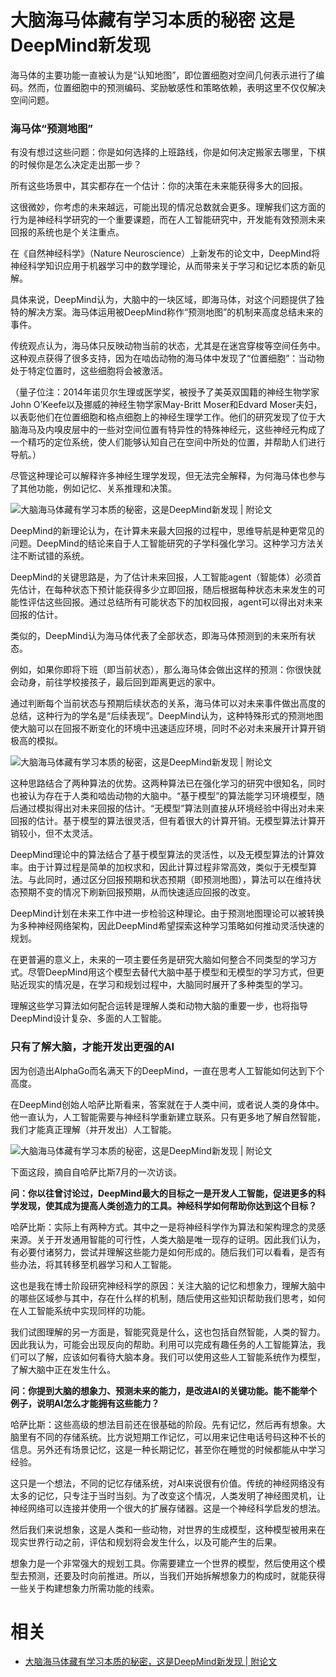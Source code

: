 
# 大脑海马体藏有学习本质的秘密 这是DeepMind新发现


海马体的主要功能一直被认为是“认知地图”，即位置细胞对空间几何表示进行了编码。然而，位置细胞中的预测编码、奖励敏感性和策略依赖，表明这里不仅仅解决空间问题。

### 海马体“预测地图”

有没有想过这些问题：你是如何选择的上班路线，你是如何决定搬家去哪里，下棋的时候你是怎么决定走出那一步？

所有这些场景中，其实都存在一个估计：你的决策在未来能获得多大的回报。

这很微妙，你考虑的未来越远，可能出现的情况总数就会更多。理解我们这方面的行为是神经科学研究的一个重要课题，而在人工智能研究中，开发能有效预测未来回报的系统也是个关注重点。

在《自然神经科学》（Nature Neuroscience）上新发布的论文中，DeepMind将神经科学知识应用于机器学习中的数学理论，从而带来关于学习和记忆本质的新见解。

具体来说，DeepMind认为，大脑中的一块区域，即海马体，对这个问题提供了独特的解决方案。海马体运用被DeepMind称作“预测地图”的机制来高度总结未来的事件。

传统观点认为，海马体只反映动物当前的状态，尤其是在迷宫穿梭等空间任务中。这种观点获得了很多支持，因为在啮齿动物的海马体中发现了“位置细胞”：当动物处于特定位置时，这些细胞将会被激活。

（量子位注：2014年诺贝尔生理或医学奖，被授予了美英双国籍的神经生物学家John O’Keefe以及挪威的神经生物学家May-Britt Moser和Edvard Moser夫妇，以表彰他们在位置细胞和格点细胞上的神经生理学工作。他们的研究发现了位于大脑海马及内嗅皮层中的一些对空间位置有特异性的特殊神经元，这些神经元构成了一个精巧的定位系统，使人们能够认知自己在空间中所处的位置，并帮助人们进行导航。）

尽管这种理论可以解释许多神经生理学发现，但无法完全解释，为何海马体也参与了其他功能，例如记忆、关系推理和决策。

![大脑海马体藏有学习本质的秘密，这是DeepMind新发现 | 附论文](https://pic.36krcnd.com/avatar/201710/03051602/7kyjks6udzsm2fe4.png!1200)

DeepMind的新理论认为，在计算未来最大回报的过程中，思维导航是种更常见的问题。DeepMind的结论来自于人工智能研究的子学科强化学习。这种学习方法关注不断试错的系统。

DeepMind的关键思路是，为了估计未来回报，人工智能agent（智能体）必须首先估计，在每种状态下预计能获得多少立即回报，随后根据每种状态未来发生的可能性评估这些回报。通过总结所有可能状态下的加权回报，agent可以得出对未来回报的估计。

类似的，DeepMind认为海马体代表了全部状态，即海马体预测到的未来所有状态。

例如，如果你即将下班（即当前状态），那么海马体会做出这样的预测：你很快就会动身，前往学校接孩子，最后回到距离更远的家中。

通过判断每个当前状态与预期后续状态的关系，海马体可以对未来事件做出高度的总结，这种行为的学名是“后续表现”。DeepMind认为，这种特殊形式的预测地图使大脑可以在回报不断变化的环境中迅速适应环境，同时不必对未来展开计算开销极高的模拟。

![大脑海马体藏有学习本质的秘密，这是DeepMind新发现 | 附论文](https://pic.36krcnd.com/avatar/201710/03051636/rzdswjmjdb522ei9.png!1200)

这种思路结合了两种算法的优势。这两种算法已在强化学习的研究中很知名，同时也被认为存在于人类和啮齿动物的大脑中。“基于模型”的算法能学习环境模型，随后通过模拟得出对未来回报的估计。“无模型”算法则直接从环境经验中得出对未来回报的估计。基于模型的算法很灵活，但有着很大的计算开销。无模型算法计算开销较小，但不太灵活。

DeepMind理论中的算法结合了基于模型算法的灵活性，以及无模型算法的计算效率。由于计算过程是简单的加权求和，因此计算过程非常高效，类似于无模型算法。与此同时，通过区分回报预期和状态预期（即预测地图），算法可以在维持状态预期不变的情况下刷新回报预期，从而快速适应回报的改变。

DeepMind计划在未来工作中进一步检验这种理论。由于预测地图理论可以被转换为多种神经网络架构，因此DeepMind希望探索这种学习策略如何推动灵活快速的规划。

在更普遍的意义上，未来的一项主要任务是研究大脑如何整合不同类型的学习方式。尽管DeepMind用这个模型去替代大脑中基于模型和无模型的学习方式，但更贴近现实的情况是，在学习和规划过程中，大脑同时展开了多种类型的学习。

理解这些学习算法如何配合运转是理解人类和动物大脑的重要一步，也将指导DeepMind设计复杂、多面的人工智能。

### 只有了解大脑，才能开发出更强的AI

因为创造出AlphaGo而名满天下的DeepMind，一直在思考人工智能如何达到下个高度。

在DeepMind创始人哈萨比斯看来，答案就在于人类中间，或者说人类的身体中。他一直认为，人工智能需要与神经科学重新建立联系。只有更多地了解自然智能，我们才能真正理解（并开发出）人工智能。

![大脑海马体藏有学习本质的秘密，这是DeepMind新发现 | 附论文](https://pic.36krcnd.com/avatar/201710/03051719/ib8t26idljn7whm3.png!1200)

下面这段，摘自自哈萨比斯7月的一次访谈。

**问：你以往曾讨论过，DeepMind最大的目标之一是开发人工智能，促进更多的科学发现，使其成为提高人类创造力的工具。神经科学如何帮助你达到这个目标？**

哈萨比斯：实际上有两种方式。其中之一是将神经科学作为算法和架构理念的灵感来源。关于开发通用智能的可行性，人类大脑是唯一现存的证明。因此我们认为，有必要付诸努力，尝试并理解这些能力是如何形成的。随后我们可以看看，是否有些办法，将其转移至机器学习和人工智能。

这也是我在博士阶段研究神经科学的原因：关注大脑的记忆和想象力，理解大脑中的哪些区域参与其中，存在什么样的机制，随后使用这些知识帮助我们思考，如何在人工智能系统中实现同样的功能。

我们试图理解的另一方面是，智能究竟是什么，这也包括自然智能，人类的智力。因此我认为，可能会出现反向的帮助。利用可以完成有趣任务的人工智能算法，我们可以了解，应该如何看待大脑本身。我们可以使用这些人工智能系统作为模型，了解大脑中正在发生什么。

**问：你提到大脑的想象力、预测未来的能力，是改进AI的关键功能。能不能举个例子，说明AI怎么才能拥有这些能力？**

哈萨比斯：这些高级的想法目前还在很基础的阶段。先有记忆，然后再有想象。大脑里有不同的存储系统。比方说短期工作记忆，可以用来记住电话号码这种不长的信息。另外还有场景记忆，这是一种长期记忆，甚至你在睡觉的时候都能从中学习经验。

这只是一个想法，不同的记忆存储系统，对AI来说很有价值。传统的神经网络没有太多的记忆，只专注于当时当刻。为了改变这个情况，人类发明了神经图灵机，让神经网络可以连接并使用一个很大的扩展存储器。这是一个神经科学启发的想法。

然后我们来说想象，这是人类和一些动物，对世界的生成模型，这种模型被用来在现实世界行动之前，评估和规划将会发生什么，以及可能产生的后果。

想象力是一个非常强大的规划工具。你需要建立一个世界的模型，然后使用这个模型去预测，还要及时向前推进。所以，当我们开始拆解想象力的构成时，就能获得一些关于构建想象力所需功能的线索。


# 相关

- [大脑海马体藏有学习本质的秘密，这是DeepMind新发现 | 附论文](https://36kr.com/p/5096108)
